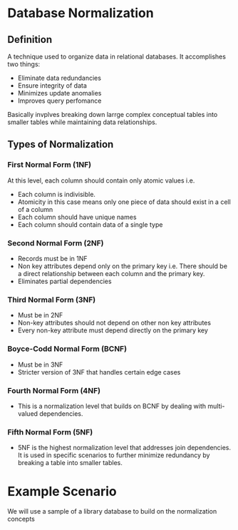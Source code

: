 # Database Normalization

## Definition
A technique used to organize data in relational databases.
It accomplishes two things:
- Eliminate data redundancies
- Ensure integrity of data
- Minimizes update anomalies
- Improves query perfomance

Basically invplves breaking down larrge complex conceptual tables into smaller tables while maintaining data relationships.

## Types of Normalization

### First Normal Form (1NF)
At this level, each column should contain only atomic values i.e. 
- Each column is indivisible.
- Atomicity in this case means only one piece of data should exist in a cell of a column
- Each column should have unique names
- Each column should contain data of a single type

### Second Normal Form (2NF)
- Records  must be in 1NF
- Non key attributes depend only on the primary key i.e. There should be a direct relationship between each column and the primary key.
- Eliminates partial dependencies

### Third Normal Form (3NF)
- Must be in 2NF
- Non-key attributes should not depend on other non key attributes
- Every non-key attribute must depend directly on the primary key

### Boyce-Codd Normal Form (BCNF)
- Must be in 3NF
- Stricter version of 3NF that handles certain edge cases

### Fourth Normal Form (4NF)
- This is a normalization level that builds on BCNF by dealing with multi-valued dependencies.

### Fifth Normal Form (5NF)
- 5NF is the highest normalization level that addresses join dependencies. It is used in specific scenarios to further minimize redundancy by breaking a table into smaller tables.

# Example Scenario
We will use a sample of a library database to build on the normalization concepts

